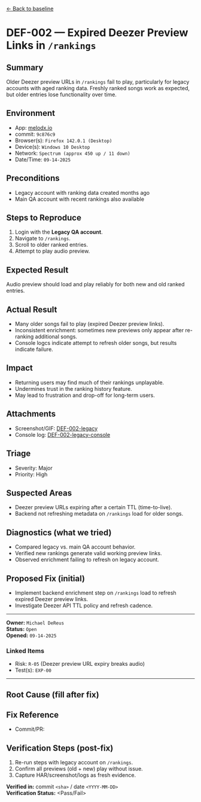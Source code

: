 [← Back to baseline](../baseline.md)

# DEF-002 — Expired Deezer Preview Links in `/rankings`

## Summary  
Older Deezer preview URLs in `/rankings` fail to play, particularly for legacy accounts with aged ranking data. Freshly ranked songs work as expected, but older entries lose functionality over time.

## Environment  
- App: [melodx.io](melodx.io)
- commit: `9c876c9`
- Browser(s): `Firefox 142.0.1 (Desktop)`
- Device(s): `Windows 10 Desktop`
- Network: `Spectrum (approx 450 up / 11 down)`
- Date/Time: `09-14-2025`

## Preconditions  
- Legacy account with ranking data created months ago  
- Main QA account with recent rankings also available  

## Steps to Reproduce  
1. Login with the **Legacy QA account**.  
2. Navigate to `/rankings`.  
3. Scroll to older ranked entries.  
4. Attempt to play audio preview.  

## Expected Result  
Audio preview should load and play reliably for both new and old ranked entries.  

## Actual Result  
- Many older songs fail to play (expired Deezer preview links).  
- Inconsistent enrichment: sometimes new previews only appear after re-ranking additional songs.  
- Console logcs indicate attempt to refresh older songs, but results indicate failure.

## Impact  
- Returning users may find much of their rankings unplayable.  
- Undermines trust in the ranking history feature.  
- May lead to frustration and drop-off for long-term users.  

## Attachments   
- Screenshot/GIF: [DEF-002-legacy](../evidence/DEF-002-legacy.png) 
- Console log: [DEF-002-legacy-console](../evidence/DEF-002-legacy-console.txt) 

## Triage  
- Severity: Major  
- Priority: High  

## Suspected Areas  
- Deezer preview URLs expiring after a certain TTL (time-to-live).  
- Backend not refreshing metadata on `/rankings` load for older songs.  

## Diagnostics (what we tried)  
- Compared legacy vs. main QA account behavior.  
- Verified new rankings generate valid working preview links.  
- Observed enrichment failing to refresh on legacy account.  

## Proposed Fix (initial)  
- Implement backend enrichment step on `/rankings` load to refresh expired Deezer preview links.  
- Investigate Deezer API TTL policy and refresh cadence.  

---

**Owner:** `Michael DeReus`  
**Status:** `Open`   
**Opened:** `09-14-2025`  

### Linked Items  
- Risk: `R-05` (Deezer preview URL expiry breaks audio)  
- Test(s): `EXP-00`  

---

## Root Cause (fill after fix)  
<To be completed once confirmed. Likely tied to Deezer preview URL expiry and lack of refresh logic.>

## Fix Reference  
- Commit/PR: <link or ID after fix>  

## Verification Steps (post-fix)  
1. Re-run steps with legacy account on `/rankings`.  
2. Confirm all previews (old + new) play without issue.  
3. Capture HAR/screenshot/logs as fresh evidence.  

**Verified in:** commit `<sha>` / date `<YYYY-MM-DD>`  
**Verification Status:** <Pass/Fail>
